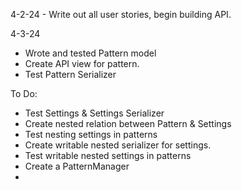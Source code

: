 4-2-24 - Write out all user stories, begin building API.

4-3-24
  - Wrote and tested Pattern model
  - Create API view for pattern.
  - Test Pattern Serializer

To Do:

  - Test Settings & Settings Serializer
  - Create nested relation between Pattern & Settings
  - Test nesting settings in patterns
  - Create writable nested serializer for settings.
  - Test writable nested settings in patterns
  - Create a PatternManager
  - 
